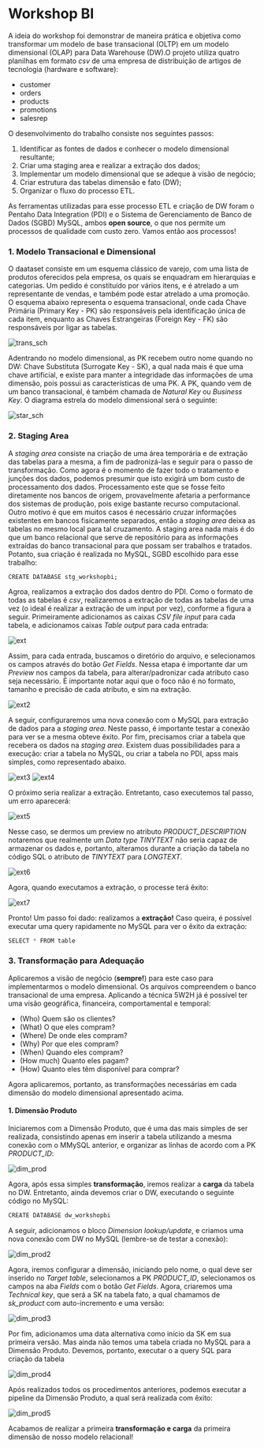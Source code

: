 # Workshop BI

A ideia do workshop foi demonstrar de maneira prática e objetiva como transformar um modelo de base transacional (OLTP) em um modelo dimensional (OLAP) para Data Warehouse (DW).O projeto utiliza quatro planilhas em formato *csv* de uma empresa de distribuição de artigos de tecnologia (hardware e software):
- customer
- orders
- products
- promotions
- salesrep

O desenvolvimento do trabalho consiste nos seguintes passos:
1. Identificar as fontes de dados e conhecer o modelo dimensional resultante;
2. Criar uma staging area e realizar a extração dos dados;
3. Implementar um modelo dimensional que se adeque à visão de negócio;
4. Criar estrutura das tabelas dimensão e fato (DW);
5. Organizar o fluxo do processo ETL.

As ferramentas utilizadas para esse processo ETL e criação de DW foram o Pentaho Data Integration (PDI) e o Sistema de Gerenciamento de Banco de Dados (SGBD) MySQL, ambos **open source**, o que nos permite um processos de qualidade com custo zero. Vamos então aos processos!


### 1. Modelo Transacional e Dimensional

O daataset consiste em um esquema clássico de varejo, com uma lista de produtos oferecidos pela empresa, os quais se enquadram em hierarquias e categorias.
Um pedido é constituído por vários itens, e é atrelado a um representante de vendas, e também pode estar atrelado a uma promoção.
O esquema abaixo representa o esquema transacional, onde cada Chave Primária (Primary Key - PK) são responsáveis pela identificação única de cada item, enquanto as Chaves Estrangeiras (Foreign Key - FK) são responsáveis por ligar as tabelas.

![trans_sch](https://user-images.githubusercontent.com/63553829/91753039-a8a50000-eb9d-11ea-9bd9-18bfd3425ccb.png)

Adentrando no modelo dimensional, as PK recebem outro nome quando no DW: Chave Substituta (Surrogate Key - SK), a qual nada mais é que uma chave artificial, e existe para manter a integridade das informações de uma dimensão, pois possui as características de uma PK. A PK, quando vem de um banco transacional, é também chamada de *Natural Key* ou *Business Key*. O diagrama estrela do modelo dimensional será o seguinte:

![star_sch](https://user-images.githubusercontent.com/63553829/91753371-2cf78300-eb9e-11ea-9395-eb857fd85a3b.png)


### 2. Staging Area

A *staging area* consiste na criação de uma área temporária e de extração das tabelas para a mesma, a fim de padronizá-las e seguir para o passo de transformação.
Como agora é o momento de fazer todo o tratamento e junções dos dados, podemos presumir que isto exigirá um bom custo de processamento dos dados. Processamento este que se fosse feito diretamente nos bancos de origem, provavelmente afetaria a performance dos sistemas de produção, pois exige bastante recurso computacional. Outro motivo é que em muitos casos é necessário cruzar informações existentes em bancos fisicamente separados, então a *staging area* deixa as tabelas no mesmo local para tal cruzamento.
A staging area nada mais é do que um banco relacional que serve de repositório para as informações extraídas do banco transacional para que possam ser trabalhos e tratados. Potanto, sua criação é realizada no MySQL, SGBD escolhido para esse trabalho:

```jaavscript
CREATE DATABASE stg_workshopbi;
```

Agroa, realizamos a extração dos dados dentro do PDI. Como o formato de todas as tabelas é *csv*, realizaremos a extração de todas as tabelas de uma vez (o ideal é realizar a extração de um input por vez), conforme a figura a seguir. Primeiramente adicionamos as caixas *CSV file input* para cada tabela, e adicionamos caixas *Table output* para cada entrada:

![ext](https://user-images.githubusercontent.com/63553829/91754286-88764080-eb9f-11ea-8556-bd2292a49f8a.png)

Assim, para cada entrada, buscamos o diretório do arquivo, e selecionamos os campos através do botão *Get Fields*. Nessa etapa é importante dar um *Preview* nos campos da tabela, para alterar/padronizar cada atributo caso seja necessário. É importante notar aqui que o foco não é no formato, tamanho e precisão de cada atributo, e sim na extração.

![ext2](https://user-images.githubusercontent.com/63553829/91755549-acd31c80-eba1-11ea-9dfd-b650377bff5a.png)

A seguir, configuraremos uma nova conexão com o MySQL para extração de dados para a *staging area*. Neste passo, é importante testar a conexão para ver se a mesma obteve êxito. Por fim, precisamos criar a tabela que recebera os dados na *staging area*. Existem duas possibilidades para a execução: criar a tabela no MySQL, ou criar a tabela no PDI, apss mais simples, como representado abaixo.

![ext3](https://user-images.githubusercontent.com/63553829/91756255-d80a3b80-eba2-11ea-8210-7bbf2ada440a.png)
![ext4](https://user-images.githubusercontent.com/63553829/91756804-b9f10b00-eba3-11ea-953c-c9ec7368c3b9.png)

O próximo seria realizar a extração. Entretanto, caso executemos tal passo, um erro aparecerá:

![ext5](https://user-images.githubusercontent.com/63553829/91757255-6501c480-eba4-11ea-9dd7-d53fde833c03.png)

Nesse caso, se dermos um preview no atributo *PRODUCT_DESCRIPTION* notaremos que realmente um *Data type TINYTEXT* não seria capaz de armazenar os dados e, portanto, alteramos durante a criação da tabela no código SQL o atributo de *TINYTEXT* para *LONGTEXT*.

![ext6](https://user-images.githubusercontent.com/63553829/91757414-a4c8ac00-eba4-11ea-961d-af6ec0d5bf38.png)

Agora, quando executamos a extração, o processe terá êxito:

![ext7](https://user-images.githubusercontent.com/63553829/91757776-46e89400-eba5-11ea-80fc-27107b88878b.png)

Pronto! Um passo foi dado: realizamos a **extração!** Caso queira, é possível executar uma query rapidamente no MySQL para ver o êxito da extração:

```javascript
SELECT * FROM table
```


### 3. Transformação para Adequação

Aplicaremos a visão de negócio (**sempre!**) para este caso para implementarmos o modelo dimensional. Os arquivos compreendem o banco transacional de uma empresa. Aplicando a técnica 5W2H já é possível ter uma visão geográfica, financeira, comportamental e temporal:
- (Who) Quem são os clientes?
- (What) O que eles compram?
- (Where) De onde eles compram?
- (Why) Por que eles compram?
- (When) Quando eles compram?
- (How much) Quanto eles pagam?
- (How) Quanto eles têm disponível para comprar?

Agora aplicaremos, portanto, as transformações necessárias em cada dimensão do modelo dimensional apresentado acima.

#### 1. Dimensão Produto

Iniciaremos com a Dimensão Produto, que é uma das mais simples de ser realizada, consistindo apenas em inserir a tabela utilizando a mesma conexão com o MMySQL anterior, e organizar as linhas de acordo com a PK *PRODUCT_ID*:

![dim_prod](https://user-images.githubusercontent.com/63553829/91759318-d98a3280-eba7-11ea-91d2-725d97dbb5c5.png)

Agora, após essa simples **transformação**, iremos realizar a **carga** da tabela no DW. Entretanto, ainda devemos criar o DW, executando o seguinte código no MySQL:

```javascript
CREATE DATABASE dw_workshopbi
```

A seguir, adicionamos o bloco *Dimension lookup/update*, e criamos uma nova conexão com DW no MySQL (lembre-se de testar a conexão):

![dim_prod2](https://user-images.githubusercontent.com/63553829/91759735-88c70980-eba8-11ea-9620-297b40e9e100.png)

Agora, iremos configurar a dimensão, iniciando pelo nome, o qual deve ser inserido no *Target table*, selecionamos a PK *PRODUCT_ID*, selecionamos os campos na aba *Fields* com o botão *Get Fields*. Agora, criaremos uma *Technical key*, que será a SK na tabela fato, a qual chamamos de *sk_product* com auto-incremento e uma versão:

![dim_prod3](https://user-images.githubusercontent.com/63553829/91760152-389c7700-eba9-11ea-87e2-472c2fb9b5a4.png)

Por fim, adicionamos uma data alternativa como início da SK em sua primeira versão. Mas ainda não temos uma tabela criada no MySQL para a Dimensão Produto. Devemos, portanto, 
executar o a query SQL para criação da tabela

![dim_prod4](https://user-images.githubusercontent.com/63553829/91760605-04758600-ebaa-11ea-8a34-86172ffa5ada.png)

Após realizados todos os procedimentos anteriores, podemos executar a pipeline da Dimensão Produto, a qual será realizada com êxito:

![dim_prod5](https://user-images.githubusercontent.com/63553829/91760779-54544d00-ebaa-11ea-95f5-9014f57d6e90.png)

Acabamos de realizar a primeira **transformação e carga** da primeira dimensão de nosso modelo relacional!

